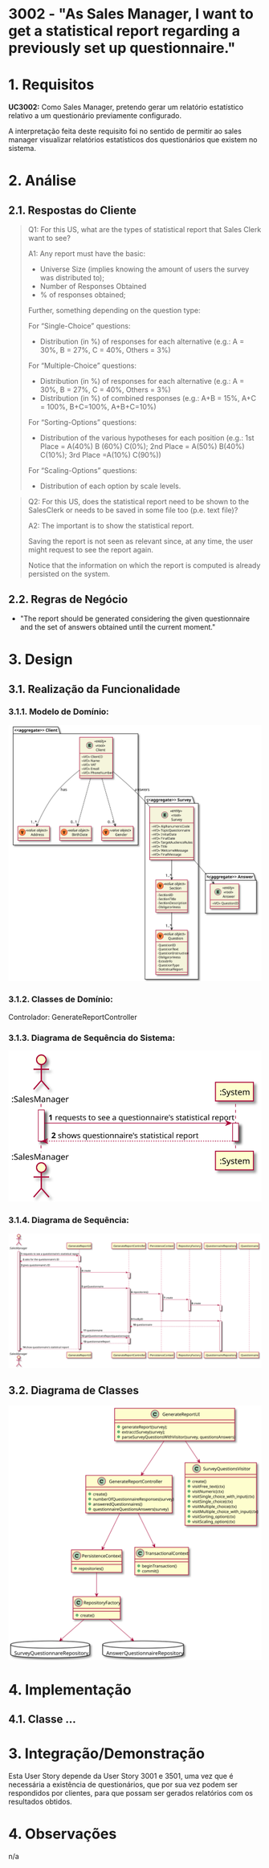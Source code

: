 # 3002 - "As Sales Manager, I want to get a statistical report regarding a previously set up questionnaire."



# 1. Requisitos


**UC3002:** Como Sales Manager, pretendo gerar um relatório estatístico relativo a um questionário previamente configurado.

A interpretação feita deste requisito foi no sentido de permitir ao sales manager visualizar relatórios estatísticos dos questionários que existem no sistema.


# 2. Análise

## 2.1. Respostas do Cliente

> Q1: For this US, what are the types of statistical report that Sales Clerk want to see?
>
> A1: Any report must have the basic:
> 
> - Universe Size (implies knowing the amount of users the survey was distributed to);
> - Number of Responses Obtained
> - % of responses obtained;
>
>Further, something depending on the question type:
> 
> For “Single-Choice” questions:
> - Distribution (in %) of responses for each alternative (e.g.: A = 30%, B = 27%, C = 40%, Others = 3%)
>
> For “Multiple-Choice” questions:
> - Distribution (in %) of responses for each alternative (e.g.: A = 30%, B = 27%, C = 40%, Others = 3%)
> - Distribution (in %) of combined responses (e.g.: A+B = 15%, A+C = 100%, B+C=100%, A+B+C=10%)
>
> For “Sorting-Options” questions:
> - Distribution of the various hypotheses for each position (e.g.: 1st Place = A(40%) B (60%) C(0%); 2nd Place = A(50%) B(40%) C(10%); 3rd Place =A(10%) C(90%))
>
> For “Scaling-Options” questions:
> - Distribution of each option by scale levels.

> Q2: For this US, does the statistical report need to be shown to the SalesClerk or needs to be saved in some file too (p.e. text file)?
> 
> A2: The important is to show the statistical report.
> 
> Saving the report is not seen as relevant since, at any time, the user might request to see the report again.
>
> Notice that the information on which the report is computed is already persisted on the system.



## 2.2. Regras de Negócio

* "The report should be generated considering the given questionnaire and the set of answers obtained until the current moment."


# 3. Design

## 3.1. Realização da Funcionalidade


### 3.1.1. Modelo de Domínio:

![US_3002_DM](US_3002_DM.svg)


### 3.1.2. Classes de Domínio:

Controlador: GenerateReportController


### 3.1.3. Diagrama de Sequência do Sistema:

![US_3002_SSD](US_3002_SSD.svg)


### 3.1.4. Diagrama de Sequência:

![US_3002_SD](US_3002_SD.svg)


## 3.2. Diagrama de Classes

![US_3002_CD](US_3002_CD.svg)



# 4. Implementação

## 4.1. Classe ...




# 3. Integração/Demonstração

Esta User Story depende da User Story 3001 e 3501, uma vez que é necessária a existência de questionários, que por sua vez podem ser respondidos por clientes, para que possam ser gerados relatórios com os resultados obtidos.

# 4. Observações

n/a